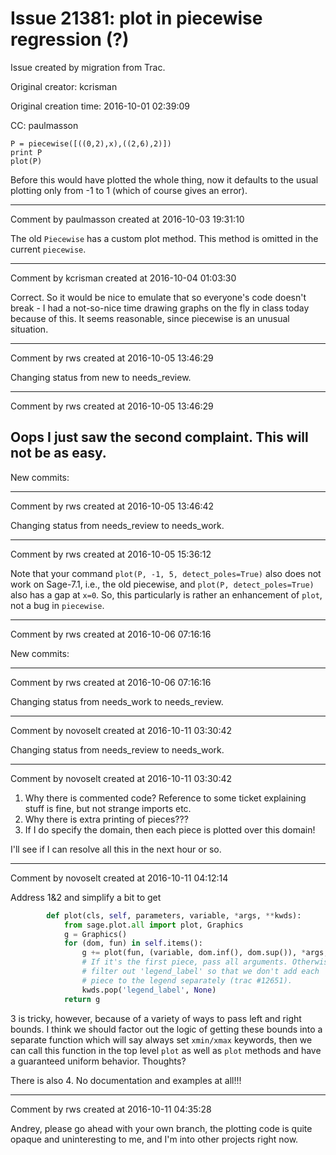 # Issue 21381: plot in piecewise regression (?)

Issue created by migration from Trac.

Original creator: kcrisman

Original creation time: 2016-10-01 02:39:09

CC:  paulmasson


```
P = piecewise([((0,2),x),((2,6),2)])
print P
plot(P)
```

Before this would have plotted the whole thing, now it defaults to the usual plotting only from -1 to 1 (which of course gives an error).


---

Comment by paulmasson created at 2016-10-03 19:31:10

The old `Piecewise` has a custom plot method. This method is omitted in the current `piecewise`.


---

Comment by kcrisman created at 2016-10-04 01:03:30

Correct.  So it would be nice to emulate that so everyone's code doesn't break - I had a not-so-nice time drawing graphs on the fly in class today because of this.  It seems reasonable, since piecewise is an unusual situation.


---

Comment by rws created at 2016-10-05 13:46:29

Changing status from new to needs_review.


---

Comment by rws created at 2016-10-05 13:46:29

Oops I just saw the second complaint. This will not be as easy.
----
New commits:


---

Comment by rws created at 2016-10-05 13:46:42

Changing status from needs_review to needs_work.


---

Comment by rws created at 2016-10-05 15:36:12

Note that your command `plot(P, -1, 5, detect_poles=True)` also does not work on Sage-7.1, i.e., the old piecewise, and `plot(P, detect_poles=True)` also has a gap at `x=0`. So, this particularly is rather an enhancement of `plot`, not a bug in `piecewise`.


---

Comment by rws created at 2016-10-06 07:16:16

New commits:


---

Comment by rws created at 2016-10-06 07:16:16

Changing status from needs_work to needs_review.


---

Comment by novoselt created at 2016-10-11 03:30:42

Changing status from needs_review to needs_work.


---

Comment by novoselt created at 2016-10-11 03:30:42

1. Why there is commented code? Reference to some ticket explaining stuff is fine, but not strange imports etc.
2. Why there is extra printing of pieces???
3. If I do specify the domain, then each piece is plotted over this domain!

I'll see if I can resolve all this in the next hour or so.


---

Comment by novoselt created at 2016-10-11 04:12:14

Address 1&2 and simplify a bit to get

```python
        def plot(cls, self, parameters, variable, *args, **kwds):
            from sage.plot.all import plot, Graphics
            g = Graphics()
            for (dom, fun) in self.items():
                g += plot(fun, (variable, dom.inf(), dom.sup()), *args, **kwds)
                # If it's the first piece, pass all arguments. Otherwise,
                # filter out 'legend_label' so that we don't add each
                # piece to the legend separately (trac #12651).
                kwds.pop('legend_label', None)
            return g
```


3 is tricky, however, because of a variety of ways to pass left and right bounds. I think we should factor out the logic of getting these bounds into a separate function which will say always set `xmin/xmax` keywords, then we can call this function in the top level `plot` as well as `plot` methods and have a guaranteed uniform behavior. Thoughts?

There is also
4. No documentation and examples at all!!!


---

Comment by rws created at 2016-10-11 04:35:28

Andrey, please go ahead with your own branch, the plotting code is quite opaque and uninteresting to me, and I'm into other projects right now.
